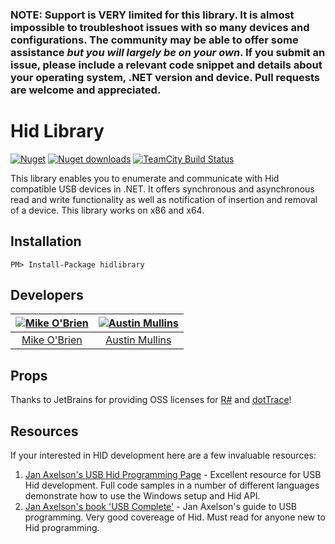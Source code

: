 <h3>NOTE: Support is VERY limited for this library. It is almost impossible to troubleshoot issues with so many devices and configurations. The community may be able to offer some assistance <i>but you will largely be on your own</i>. If you submit an issue, please include a relevant code snippet and details about your operating system, .NET version and device. Pull requests are welcome and appreciated.</h3>

Hid Library
=============

[![Nuget](http://img.shields.io/nuget/v/HidLibrary.svg?style=flat)](http://www.nuget.org/packages/HidLibrary/) [![Nuget downloads](http://img.shields.io/nuget/dt/HidLibrary.svg?style=flat)](http://www.nuget.org/packages/HidLibrary/) [![TeamCity Build Status](https://img.shields.io/teamcity/http/build.mikeobrien.net/s/hidlibrary.svg?style=flat)](http://build.mikeobrien.net/viewType.html?buildTypeId=hidlibrary&guest=1)

This library enables you to enumerate and communicate with Hid compatible USB devices in .NET. It offers synchronous and asynchronous read and write functionality as well as notification of insertion and removal of a device. This library works on x86 and x64.

Installation
------------

    PM> Install-Package hidlibrary
	
Developers
------------

| [![Mike O'Brien](https://avatars3.githubusercontent.com/u/187817?v=3&s=144)](https://github.com/mikeobrien) |  [![Austin Mullins](https://avatars3.githubusercontent.com/u/199260?v=3&s=144)](https://github.com/amullins83) |
|:---:|:---:|
| [Mike O'Brien](https://github.com/mikeobrien) | [Austin Mullins](https://github.com/amullins83) |

Props
------------

Thanks to JetBrains for providing OSS licenses for [R#](http://www.jetbrains.com/resharper/features/code_refactoring.html) and [dotTrace](http://www.jetbrains.com/profiler/)!
	
Resources
------------

If your interested in HID development here are a few invaluable resources:  
  
1. [Jan Axelson's USB Hid Programming Page](http://janaxelson.com/hidpage.htm) - Excellent resource for USB Hid development. Full code samples in a number of different languages demonstrate how to use the Windows setup and Hid API.  
2. [Jan Axelson's book 'USB Complete'](http://janaxelson.com/usbc.htm) - Jan Axelson's guide to USB programming. Very good covereage of Hid. Must read for anyone new to Hid programming.
